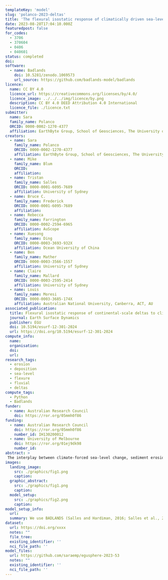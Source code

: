 ```yaml
---
templateKey: 'model'
slug: 'polanco-2023-deltas'
title: 'The flexural isostatic response of climatically driven sea-level changes  on continental-scale deltas'
date: 2023-08-28T17:04:10.000Z
featuredpost: false
for_codes:
  - 3706
  - 370604
  - 0406
  - 040601
status: completed
doi:
software:
  - name: Badlands
    doi: 10.5281/zenodo.1069573
    url_source: https://github.com/badlands-model/badlands
licence:
  name: CC BY 4.0
  licence_url: https://creativecommons.org/licenses/by/4.0/
  licence_image: ../../../img/licence/by.png
  description: CC BY 4.0 DEED Attribution 4.0 International
  licence_file: ./licence.txt
submitter:
  name: Sara
  family_name: Polanco
  ORCID: 0000-0002-1270-4377
  affiliation: EarthByte Group, School of Geosciences, The University of Sydney
creators:
  - name: Sara
    family_name: Polanco
    ORCID: 0000-0002-1270-4377
    affiliation: EarthByte Group, School of Geosciences, The University of Sydney
  - name: Mike
    family_name: Blum
    ORCID:
    affiliation:
  - name: Tristan
    family_name: Salles
    ORCID: 0000-0001-6095-7689
    affiliation: University of Sydney
  - name: Bruce C.
    family_name: Frederick
    ORCID: 0000-0001-6095-7689
    affiliation:
  - name: Rebecca
    family_name: Farrington
    ORCID: 0000-0002-2594-6965
    affiliation: AuScope
  - name: Xuesong
    family_name: Ding
    ORCID: 0000-0003-3693-932X
    affiliation: Ocean University of China
  - name: Ben
    family_name: Mather
    ORCID: 0000-0003-3566-1557
    affiliation: University of Sydney
  - name: Claire
    family_name: Mallard
    ORCID: 0000-0003-2595-2414
    affiliation: University of Sydney
  - name: Louis
    family_name: Moresi
    ORCID: 0000-0003-3685-174X
    affiliation: Australian National University, Canberra, ACT, AU
associated_publication:
  title: Flexural isostatic response of continental-scale deltas to climatically driven sea level changes
  journal: Earth Surface Dynamics
  publisher: EGU
  doi: 10.5194/esurf-12-301-2024
  url: https://doi.org/10.5194/esurf-12-301-2024
compute_info:
  name:
  organisation:
  doi:
  url:
research_tags:
  - erosion
  - deposition
  - sea-level
  - flexure
  - fluvial
  - deltas
compute_tags:
  - Python
  - Badlands
funder:
  - name: Australian Research Council
    doi: https://ror.org/05mmh0f86
funding:
  - name: Australian Research Council
    doi: https://ror.org/05mmh0f86
    number_id: IH130200012
  - name: University of Melbourne
    doi: https://ror.org/01ej9dk98
    number_id:
abstract: >
 The interplay between climate-forced sea-level change, sediment erosion and deposition, and flexural adjustments in deep time on passive margin deltas remains poorly understood. We performed a series of conceptual simulations to investigate flexural isostatic responses to high-frequency fluctuations in water and sediment load associated with climatically driven sea-level changes. We model a large drainage basin that discharges to a continental margin to generate a deltaic depocenter, then prescribe synthetic and climatic-driven sea-level curves of different frequencies to assess flexural response. Results show that flexural isostatic adjustments are bidirectional over 100-1000 kyr timescales and are in sync with the magnitude, frequency, and direction of sea-level fluctuations, and that isostatic adjustments play an important role in driving along-strike and cross-shelf river-mouth migration and sediment accumulation. Our findings demonstrate that climate-forced sea-level changes produce a feedback mechanism that results in self-sustaining creation of accommodation into which sediment is deposited and plays a major role in delta morphology and stratigraphic architecture.
images:
  landing_image:
    src: ./graphics/fig1.png
    caption:
  graphic_abstract:
    src: ./graphics/fig1.png
    caption:
  model_setup:
    src: ./graphics/fig2.png
    caption:
model_setup_info:
  url:
  summary: We use BADLANDS (Salles and Hardiman, 2016; Salles et al., 2018) to explore how the interplay between climate-forced sea-level change, erosion/deposition and flexural adjustments in deep time can impact the morphology, architecture and stratigraphic evolution of continental scale deltaic depocenters. BADLANDS links landscape and basin dynamics through simulation of erosion, landscape evolution, and sedimentation. The flexural isostatic response of changes in water and sediment load is calculated using a two-way coupling between BADLANDS and gFlex. The initial configuration of the modeling domain resembles the topography of a natural source-to-sink system with 3400 m elevation in the headwaters, a length of 4500 km, a downstream-decreasing fluvial channel slope, and successive inflections in gradient associated with the coastal-plain to continental shelf and shelf to slope transitions. S1). To ensure that our simulated drainage basin produces a point-source for sediment input to the marine domain we imposed a longitudinal topographic low in the middle of the model. The three-dimensional spatial mesh size and temporal resolution were chosen to adequately reproduce the first-order geomorphological and architectural evolution of deltaic systems. Details about boundary conditions and input parameters used in modeling simulations can be found in Table 1 of Polanco, et al., 2022, and the data repository.
dataset:
  url: https://doi.org/xxxx
  notes: ""
  file_tree:
  existing_identifier: ''
  nci_file_path: ''
model_files:
  url: https://github.com/saraemp/egusphere-2023-53
  notes: ""
  existing_identifier: ''
  nci_file_path: ''
---
```

